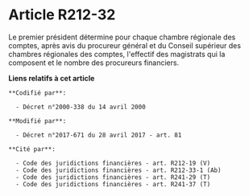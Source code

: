 # Article R212-32

Le premier président détermine pour chaque chambre régionale des comptes, après avis du procureur général et du Conseil
supérieur des chambres régionales des comptes, l'effectif des magistrats qui la composent et le nombre des procureurs
financiers.

**Liens relatifs à cet article**

	**Codifié par**:

	  - Décret n°2000-338 du 14 avril 2000

	**Modifié par**:

	  - Décret n°2017-671 du 28 avril 2017 - art. 81

	**Cité par**:

	  - Code des juridictions financières - art. R212-19 (V)
	  - Code des juridictions financières - art. R212-33-1 (Ab)
	  - Code des juridictions financières - art. R241-29 (T)
	  - Code des juridictions financières - art. R241-37 (T)
